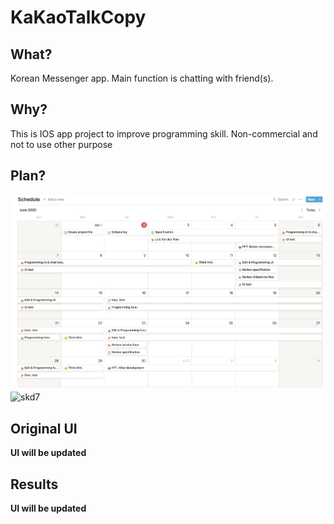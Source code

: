 # KaKaoTalkCopy

## What?
Korean Messenger app. Main function is chatting with friend(s).

## Why?
This is IOS app project to improve programming skill. Non-commercial and not to use other purpose

## Plan?
![skd6](./gitimgs/skd6.png)
![skd7](./gitimgs/skd7.png)

## Original UI
**UI will be updated**

## Results
**UI will be updated**
